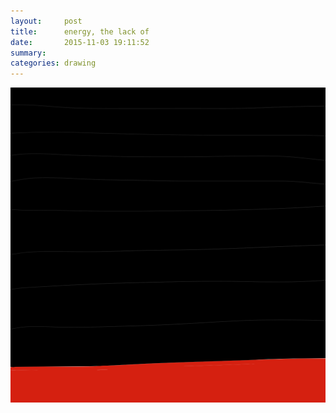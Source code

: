 ```yaml
---
layout:     post
title:      energy, the lack of
date:       2015-11-03 19:11:52
summary:    
categories: drawing
---
```

![energy, the lack of](/images/_diary/energy-the-lack-of.png "tired and unmotivated")
